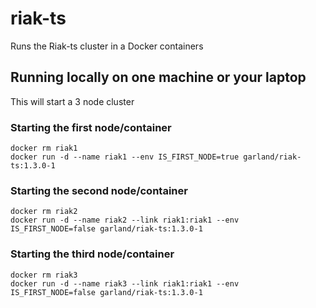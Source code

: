 riak-ts
=============

Runs the Riak-ts cluster in a Docker containers

## Running locally on one machine or your laptop
This will start a 3 node cluster

### Starting the first node/container

    docker rm riak1
    docker run -d --name riak1 --env IS_FIRST_NODE=true garland/riak-ts:1.3.0-1

### Starting the second node/container

    docker rm riak2
    docker run -d --name riak2 --link riak1:riak1 --env IS_FIRST_NODE=false garland/riak-ts:1.3.0-1

### Starting the third node/container

    docker rm riak3
    docker run -d --name riak3 --link riak1:riak1 --env IS_FIRST_NODE=false garland/riak-ts:1.3.0-1
